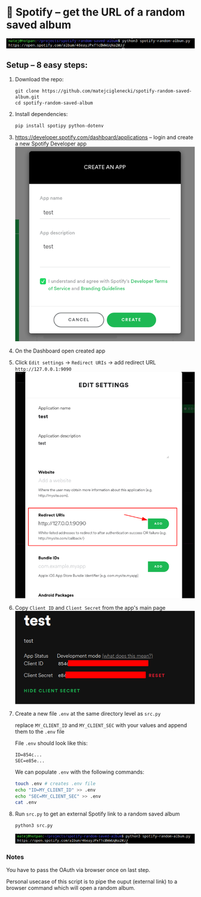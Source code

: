 # 🍃 Spotify – get the URL of a random saved album

<p align="center">
	<img src="pics/2021-11-16-23-40-41.png"></img>
</p>

## Setup – 8 easy steps:

1. Download the repo:
	```
	git clone https://github.com/matejciglenecki/spotify-random-saved-album.git
	cd spotify-random-saved-album
	```

2. Install dependencies:
	```sh
	pip install spotipy python-dotenv
	```
3. https://developer.spotify.com/dashboard/applications – login and create a new Spotify Developer app	
	![](pics/2021-11-14-17-30-46.png)

4. On the Dashboard open created app

5. Click `Edit settings` -> `Redirect URIs` -> add redirect URL `http://127.0.0.1:9090`
	![](pics/2021-11-14-17-36-37.png)

6. Copy `Client ID` and `Client Secret` from the app's main page
	![](pics/2021-11-14-17-32-40.png)

7. Create a new file `.env` at the same directory level as `src.py`
		
	replace `MY_CLIENT_ID` and `MY_CLIENT_SEC` with your values and append them to the `.env` file
	
	File `.env` should look like this:
	```
	ID=854c...
	SEC=e85e...
	```
	We can populate `.env` with the following commands:
	```bash
	touch .env # creates .env file
	echo "ID=MY_CLIENT_ID" >> .env
	echo "SEC=MY_CLIENT_SEC" >> .env
	cat .env
	```

8. Run `src.py` to get an external Spotify link to a random saved album
	```python
	python3 src.py
	```
	![](pics/2021-11-16-23-40-41.png)
### Notes

You have to pass the OAuth via browser once on last step.

Personal usecase of this script is to pipe the ouput (external link) to a browser command which will open a random album.
